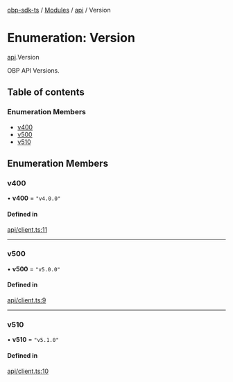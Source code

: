 [obp-sdk-ts](../README.md) / [Modules](../modules.md) / [api](../modules/api.md) / Version

# Enumeration: Version

[api](../modules/api.md).Version

OBP API Versions.

## Table of contents

### Enumeration Members

- [v400](api.Version.md#v400)
- [v500](api.Version.md#v500)
- [v510](api.Version.md#v510)

## Enumeration Members

### v400

• **v400** = ``"v4.0.0"``

#### Defined in

[api/client.ts:11](https://github.com/mark-tesobe/OBP-SDK/blob/3579ba0/src/api/client.ts#L11)

___

### v500

• **v500** = ``"v5.0.0"``

#### Defined in

[api/client.ts:9](https://github.com/mark-tesobe/OBP-SDK/blob/3579ba0/src/api/client.ts#L9)

___

### v510

• **v510** = ``"v5.1.0"``

#### Defined in

[api/client.ts:10](https://github.com/mark-tesobe/OBP-SDK/blob/3579ba0/src/api/client.ts#L10)
